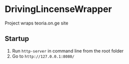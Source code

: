 # DrivingLincenseWrapper

Project wraps teoria.on.ge site

## Startup
1. Run `http-server` in command line from the root folder
2. Go to `http://127.0.0.1:8080/`
